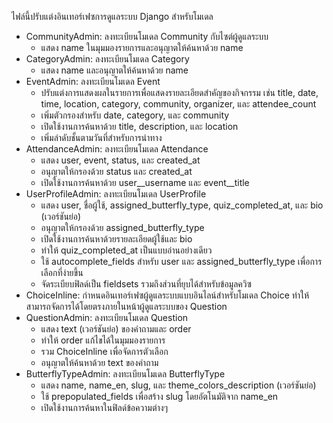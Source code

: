 ไฟล์นี้ปรับแต่งอินเทอร์เฟซการดูแลระบบ Django สำหรับโมเดล

- CommunityAdmin: ลงทะเบียนโมเดล Community กับไซต์ผู้ดูแลระบบ
    - แสดง name ในมุมมองรายการและอนุญาตให้ค้นหาด้วย name
- CategoryAdmin: ลงทะเบียนโมเดล Category
    - แสดง name และอนุญาตให้ค้นหาด้วย name
- EventAdmin: ลงทะเบียนโมเดล Event
    - ปรับแต่งการแสดงผลในรายการเพื่อแสดงรายละเอียดสำคัญของกิจกรรม เช่น title, date, time, location, category, community, organizer, และ attendee_count
    - เพิ่มตัวกรองสำหรับ date, category, และ community
    - เปิดใช้งานการค้นหาด้วย title, description, และ location
    - เพิ่มลำดับชั้นตามวันที่สำหรับการนำทาง
- AttendanceAdmin: ลงทะเบียนโมเดล Attendance
    - แสดง user, event, status, และ created_at
    - อนุญาตให้กรองด้วย status และ created_at
    - เปิดใช้งานการค้นหาด้วย user__username และ event__title
- UserProfileAdmin: ลงทะเบียนโมเดล UserProfile
    - แสดง user, ชื่อผู้ใช้, assigned_butterfly_type, quiz_completed_at, และ bio (เวอร์ชันย่อ)
    - อนุญาตให้กรองด้วย assigned_butterfly_type
    - เปิดใช้งานการค้นหาด้วยรายละเอียดผู้ใช้และ bio
    - ทำให้ quiz_completed_at เป็นแบบอ่านอย่างเดียว
    - ใช้ autocomplete_fields สำหรับ user และ assigned_butterfly_type เพื่อการเลือกที่ง่ายขึ้น
    - จัดระเบียบฟิลด์เป็น fieldsets รวมถึงส่วนที่ยุบได้สำหรับข้อมูลควิซ
- ChoiceInline: กำหนดอินเทอร์เฟซผู้ดูแลระบบแบบอินไลน์สำหรับโมเดล Choice ทำให้สามารถจัดการได้โดยตรงภายในหน้าผู้ดูแลระบบของ Question
- QuestionAdmin: ลงทะเบียนโมเดล Question
    - แสดง text (เวอร์ชันย่อ) ของคำถามและ order
    - ทำให้ order แก้ไขได้ในมุมมองรายการ
    - รวม ChoiceInline เพื่อจัดการตัวเลือก
    - อนุญาตให้ค้นหาด้วย text ของคำถาม
- ButterflyTypeAdmin: ลงทะเบียนโมเดล ButterflyType
    - แสดง name, name_en, slug, และ theme_colors_description (เวอร์ชันย่อ)
    - ใช้ prepopulated_fields เพื่อสร้าง slug โดยอัตโนมัติจาก name_en
    - เปิดใช้งานการค้นหาในฟิลด์ข้อความต่างๆ